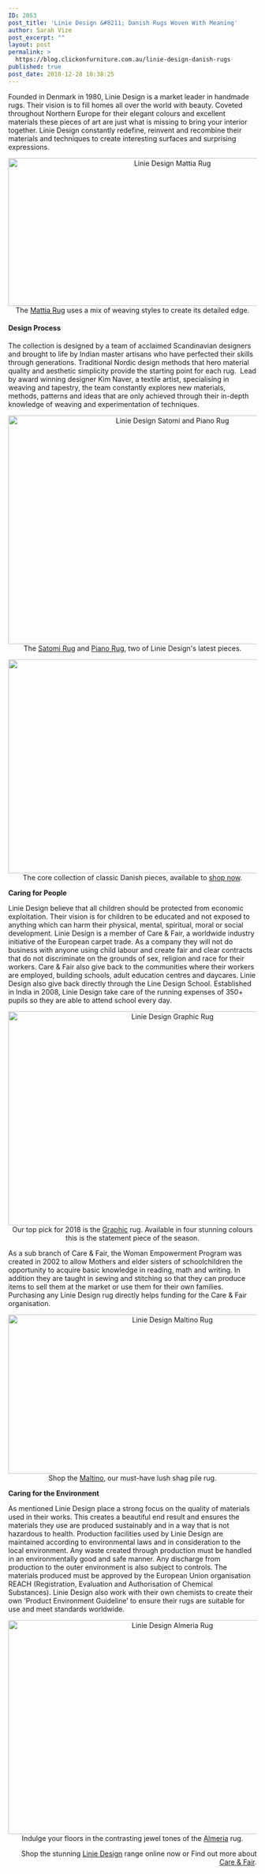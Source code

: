 ```yaml
---
ID: 2053
post_title: 'Linie Design &#8211; Danish Rugs Woven With Meaning'
author: Sarah Vize
post_excerpt: ""
layout: post
permalink: >
  https://blog.clickonfurniture.com.au/linie-design-danish-rugs
published: true
post_date: 2018-12-28 10:38:25
---
```

<p class="p1"><span class="s1">Founded in Denmark in 1980, Linie Design is a market leader in handmade rugs. Their vision is to fill homes all over the world with beauty. Coveted throughout Northern Europe for their elegant colours and excellent materials these pieces of art are just what is missing to bring your interior together. Linie Design constantly redefine, reinvent and recombine their materials and techniques to create interesting surfaces and surprising expressions.</span></p>
<p style="text-align: center;"><a href="https://www.clickonfurniture.com.au/brand/linie-design/mattia-rug"><img class="aligncenter size-large wp-image-2055" src="https://blog.clickonfurniture.com.au/wp-content/uploads/2018/12/Mattia-Rug-1024x472.jpg" alt="Linie Design Mattia Rug" width="650" height="300" data-wp-pid="2055" /></a>The <a href="https://www.clickonfurniture.com.au/brand/linie-design/mattia-rug">Mattia Rug</a> uses a mix of weaving styles to create its detailed edge.</p>

<h4 class="p1"><span class="s1"><b>Design Process</b></span></h4>
<p class="p1"><span class="s1">The collection is designed by a team of acclaimed Scandinavian designers and brought to life by Indian master artisans who have perfected their skills through generations. Traditional Nordic design methods that hero material quality and aesthetic simplicity provide the starting point for each rug.<span class="Apple-converted-space">  </span>Lead by award winning designer Kim Naver, a textile artist, specialising in weaving and tapestry, the team constantly explores new materials, methods, patterns and ideas that are only achieved through their in-depth knowledge of weaving and experimentation of techniques.</span></p>
<p style="text-align: center;"><a href="https://www.clickonfurniture.com.au/brand/linie-design"><img class="aligncenter size-large wp-image-2060" src="https://blog.clickonfurniture.com.au/wp-content/uploads/2018/12/Satomi-and-Piano-Rug-1024x731.jpeg" alt="Linie Design Satomi and Piano Rug" width="650" height="464" data-wp-pid="2060" /></a>The <a href="https://www.clickonfurniture.com.au/brand/linie-design/satomi-rug">Satomi Rug</a> and <a href="https://www.clickonfurniture.com.au/brand/linie-design/piano-rug">Piano Rug</a>, two of Linie Design's latest pieces.</p>
<p style="text-align: center;"><a href="https://www.clickonfurniture.com.au/brand/linie-design"><img class="aligncenter size-large wp-image-2066" src="https://blog.clickonfurniture.com.au/wp-content/uploads/2018/12/linie-rugs-1024x684.jpg" alt="" width="650" height="434" data-wp-pid="2066" /></a>The core collection of classic Danish pieces, available to <a href="https://www.clickonfurniture.com.au/brand/linie-design">shop now</a>.</p>
<p class="p1"><span class="s1"><b>Caring for People </b></span></p>
<p class="p1"><span class="s1">Linie Design believe that all children should be protected from economic exploitation. Their vision is for children to be educated and not exposed to anything which can harm their physical, mental, spiritual, moral or social development. Linie Design is a member of Care &amp; Fair, a worldwide industry initiative of the European carpet trade. As a company they will not do business with anyone using child labour and create fair and clear contracts that do not discriminate on the grounds of sex, religion and race for their workers. Care &amp; Fair also give back to the communities where their workers are employed, building schools, adult education centres and daycares. Linie Design also give back directly through the Line Design School. Established in India in 2008, Linie Design take care of the running expenses of 350+ pupils so they are able to attend school every day. </span></p>
<p style="text-align: center;"><a href="https://www.clickonfurniture.com.au/brand/linie-design/graphic-rug"><img class="aligncenter size-large wp-image-2062" src="https://blog.clickonfurniture.com.au/wp-content/uploads/2018/12/CLICKON_SOCIAL_2_NOV_LMP06211-2-1024x683.jpg" alt="Linie Design Graphic Rug" width="650" height="434" data-wp-pid="2062" /></a>Our top pick for 2018 is the <a href="https://www.clickonfurniture.com.au/brand/linie-design/graphic-rug">Graphic</a> rug. Available in four stunning colours this is the statement piece of the season.</p>
<p class="p1"><span class="s1">As a sub branch of Care &amp; Fair, the Woman Empowerment Program was created in 2002 to allow Mothers and elder sisters of schoolchildren the opportunity to acquire basic knowledge in reading, math and writing. In addition they are taught in sewing and stitching so that they can produce items to sell them at the market or use them for their own families. Purchasing any Linie Design rug directly helps funding for the Care &amp; Fair organisation.</span></p>
<p style="text-align: center;"><a href="https://www.clickonfurniture.com.au/brand/linie-design/maltino-rug"><img class="aligncenter size-large wp-image-2061" src="https://blog.clickonfurniture.com.au/wp-content/uploads/2018/12/Maltino-Rug-1024x509.jpg" alt="Linie Design Maltino Rug" width="650" height="323" data-wp-pid="2061" /></a>Shop the <a href="https://www.clickonfurniture.com.au/brand/linie-design/maltino-rug">Maltino</a>, our must-have lush shag pile rug.</p>
<p class="p1"><span class="s1"><b>Caring for the Environment </b></span></p>
<p class="p1"><span class="s1">As mentioned Linie Design place a strong focus on the quality of materials used in their works. This creates a beautiful end result and ensures the materials they use are produced sustainably and in a way that is not hazardous to health. Production facilities used by Linie Design are maintained according to environmental laws and in consideration to the local environment. Any waste created through production must be handled in an environmentally good and safe manner. Any discharge from production to the outer environment is also subject to controls. The materials produced must be approved by the European Union organisation REACH (Registration, Evaluation and Authorisation of Chemical Substances). Linie Design also work with their own chemists to create their own ‘Product Environment Guideline’ to ensure their rugs are suitable for use and meet standards worldwide.</span></p>
<p style="text-align: center;"><a href="https://www.clickonfurniture.com.au/brand/linie-design/almeria-rug"><img class="aligncenter size-large wp-image-2064" src="https://blog.clickonfurniture.com.au/wp-content/uploads/2018/12/CLICKON_SOCIAL_18_JUNE_LAM00802-3-1024x683.jpg" alt="Linie Design Almeria Rug" width="650" height="434" data-wp-pid="2064" /></a>Indulge your floors in the contrasting jewel tones of the <a href="https://www.clickonfurniture.com.au/brand/linie-design/almeria-rug">Almeria</a> rug.</p>
<p style="text-align: right;">Shop the stunning <a href="https://www.clickonfurniture.com.au/brand/linie-design">Linie Design</a> range online now or
Find out more about <a href="https://www.care-fair.org/index.html">Care &amp; Fair</a>.</p>